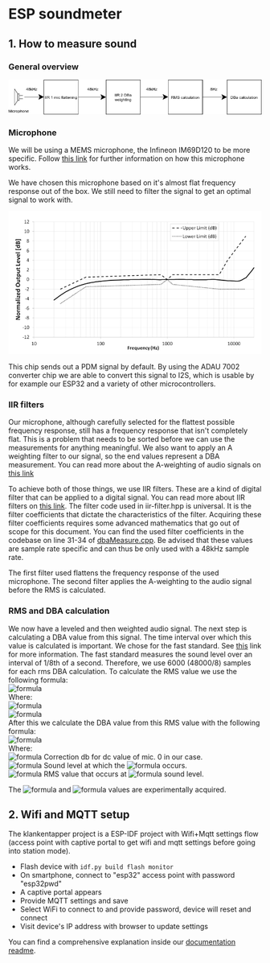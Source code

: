 # ESP soundmeter

## 1. How to measure sound

### General overview

![Flow overview](/documentation/imgs/audio-measure-flow.drawio.png)

### Microphone

We will be using a MEMS microphone, the Infineon IM69D120 to be more specific. Follow [this link](https://github.com/Makerspace-Antwerpen/klankentappers-PCB/blob/master/README.md) for further information on how this microphone works.

We have chosen this microphone based on it's almost flat frequency response out of the box. We still need to filter the signal to get an optimal signal to work with.

![Frequency response](/documentation/imgs/frequency_response.png)

This chip sends out a PDM signal by default. By using the ADAU 7002 converter chip we are able to convert this signal to I2S, which is usable by for example our ESP32 and a variety of other microcontrollers.

### IIR filters

Our microphone, although carefully selected for the flattest possible frequency response, still has a frequency response that isn't completely flat. This is a problem that needs to be sorted before we can use the measurements for anything meaningful.
We also want to apply an A weighting filter to our signal, so the end values represent a DBA measurement. You can read more about the A-weighting of audio signals on [this link](https://en.wikipedia.org/wiki/A-weighting)

To achieve both of those things, we use IIR filters. These are a kind of digital filter that can be applied to a digital signal. You can read more about IIR filters on [this link](https://en.wikipedia.org/wiki/Digital_filter). The filter code used in iir-filter.hpp is universal. It is the filter coefficients that dictate the characteristics of the filter. Acquiring these filter coefficients requires some advanced mathematics that go out of scope for this document. You can find the used filter coefficients in the codebase on line 31-34 of [dbaMeasure.cpp](/main/src/dbaMeasure.cpp). Be advised that these values are sample rate specific and can thus be only used with a 48kHz sample rate.

The first filter used flattens the frequency response of the used microphone. The second filter applies the A-weighting to the audio signal before the RMS is calculated.

### RMS and DBA calculation

We now have a leveled and then weighted audio signal. The next step is calculating a DBA value from this signal. The time interval over which this value is calculated is important. We chose for the fast standard. See [this](https://en.wikipedia.org/wiki/Sound_level_meter#Time_weighting) link for more information. The fast standard measures the sound level over an interval of 1/8th of a second. Therefore, we use 6000 (48000/8) samples for each rms DBA calculation. 
To calculate the RMS value we use the following formula:  
![formula](https://render.githubusercontent.com/render/math?math=RMS=\sqrt{\frac{\sum_{0}^{n}s^2}{n}})  
Where:  
![formula](https://render.githubusercontent.com/render/math?math=n=6000)  
![formula](https://render.githubusercontent.com/render/math?math=s_n=sample_n)  
After this we calculate the DBA value from this RMS value with the following formula:  
![formula](https://render.githubusercontent.com/render/math?math=DBA=MIC%5C_OFSET%5C_DB%2BMIC%5C_REFF%5C_DB%2B\frac{20\log{RMS}}{MIC%5C_REFF%5C_AMP})  
Where:  
![formula](https://render.githubusercontent.com/render/math?math=MIC%5C_OFSET%5C_DB=) Correction db for dc value of mic. 0 in our case.  
![formula](https://render.githubusercontent.com/render/math?math=MIC%5C_REFF%5C_DB=) Sound level at which the ![formula](https://render.githubusercontent.com/render/math?math=MIC%5C_REFF%5C_AMP) occurs.  
![formula](https://render.githubusercontent.com/render/math?math=MIC%5C_REFF%5C_AMP=) RMS value that occurs at ![formula](https://render.githubusercontent.com/render/math?math=MIC%5C_REFF%5C_DB) sound level.  

The ![formula](https://render.githubusercontent.com/render/math?math=MIC%5C_REFF%5C_DB) and ![formula](https://render.githubusercontent.com/render/math?math=MIC%5C_REFF%5C_AMP) values are experimentally acquired.

## 2. Wifi and MQTT setup

The klankentapper project is a ESP-IDF project with Wifi+Mqtt settings flow (access point with captive portal to get wifi and mqtt settings before going into station mode).

* Flash device with `idf.py build flash monitor`
* On smartphone, connect to "esp32" access point with password "esp32pwd"
* A captive portal appears
* Provide MQTT settings and save
* Select WiFi to connect to and provide password, device will reset and connect
* Visit device's IP address with browser to update settings

You can find a comprehensive explanation inside our [documentation readme](/documentation/readme.md).

